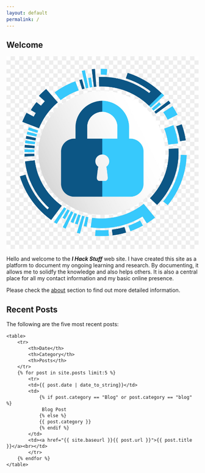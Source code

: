 ```yaml
---
layout: default
permalink: /
---
```


## Welcome

<img class="profile-picture" src="assets/images/hacker.jpg" alt="Hacker">

Hello and welcome to the <i><b>I Hack Stuff</b></i> web site.  I have created this site as a platform to document my ongoing learning and research.  By documenting, it allows me to solidfy the knowledge and also helps others.  It is also a central place for all my contact information and my basic online presence.  

Please check the <a href="/about">about</a> section to find out more detailed information.



## Recent Posts

<div> 
The following are the five most recent posts:

	<table>
		<tr>
			<th>Date</th>
			<th>Category</th>
			<th>Posts</th>
		</tr>
		{% for post in site.posts limit:5 %}
			<tr>
			<td>{{ post.date | date_to_string}}</td>
			<td>
				{% if post.category == "Blog" or post.category == "blog" %}
				 Blog Post
				{% else %}
				{{ post.category }}
				{% endif %}
			</td>
			<td><a href="{{ site.baseurl }}{{ post.url }}">{{ post.title }}</a><br></td>	
			</tr>
		{% endfor %}
	</table>

</div>
